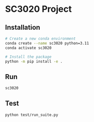 # SC3020 Project

## Installation

```bash
# Create a new conda environment
conda create --name sc3020 python=3.11
conda activate sc3020

# Install the package
python -m pip install -e .
```

## Run

```bash
sc3020
```

## Test

```bash
python test/run_suite.py
```
